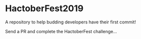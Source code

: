 # HactoberFest2019
A repository to help budding developers have their first commit!

Send a PR and complete the HactoberFest challenge...
